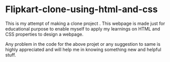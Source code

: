 # Flipkart-clone-using-html-and-css
This is my attempt of making a clone project . This webpage is made just for educational purpose to enable myself to apply my learnings on HTML and CSS properties to design a webpage.

Any problem in the code for the above projet or any suggestion to same is highly appreciated and will help me in knowing something new and helpful stuff.
